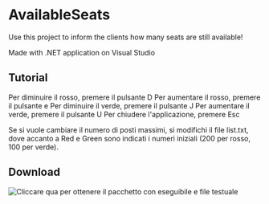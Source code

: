 # AvailableSeats
Use this project to inform the clients how many seats are still available! 

Made with .NET application on Visual Studio

## Tutorial
Per diminuire il rosso, premere il pulsante D
Per aumentare il rosso, premere il pulsante e
Per diminuire il verde, premere il pulsante J
Per aumentare il verde, premere il pulsante U
Per chiudere l'applicazione, premere Esc

Se si vuole cambiare il numero di posti massimi, si modifichi il file list.txt, dove accanto a Red e Green sono indicati i numeri iniziali (200 per rosso, 100 per verde).

## Download
![Cliccare]("https://github.com/DanieleGalli14/AvailableSeats/raw/main/Available%20Seats/Available%20Seats.zip") qua per ottenere il pacchetto con eseguibile e file testuale 



